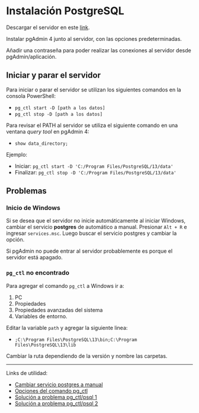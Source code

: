 # Instalación PostgreSQL

Descargar el servidor en este [link](https://www.postgresql.org/download/).

Instalar pgAdmin 4 junto al servidor, con las opciones predeterminadas.

Añadir una contraseña para poder realizar las conexiones al servidor desde pgAdmin/aplicación.

## Iniciar y parar el servidor

Para iniciar o parar el servidor se utilizan los siguientes comandos en la consola PowerShell:

- `pg_ctl start -D [path a los datos]`
- `pg_ctl stop -D [path a los datos]`

Para revisar el PATH al servidor se utiliza el siguiente comando en una ventana *query tool* en pgAdmin 4:

- `show data_directory;`

Ejemplo:
- Iniciar: `pg_ctl start -D 'C:/Program Files/PostgreSQL/13/data'`
- Finalizar: `pg_ctl stop -D 'C:/Program Files/PostgreSQL/13/data'`

## Problemas
### Inicio de Windows
Si se desea que el servidor no inicie automáticamente al iniciar Windows, cambiar el servicio **postgres** de automático a manual. Presionar `Alt + R` e ingresar `services.msc`. Luego buscar el servicio postgres y cambiar la opción. 

Si pgAdmin no puede entrar al servidor probablemente es porque el servidor está apagado.
### `pg_ctl` no encontrado

Para agregar el comando `pg_ctl` a Windows ir a: 
1. PC
2. Propiedades 
3. Propiedades avanzadas del sistema
4. Variables de entorno.

Editar la variable `path` y agregar la siguiente linea:

- `;C:\Program Files\PostgreSQL\13\bin;C:\Program Files\PostgreSQL\13\lib`

Cambiar la ruta dependiendo de la versión y nombre las carpetas.

---

Links de utilidad: 
- [Cambiar servicio postgres a manual](https://serverfault.com/questions/311565/stop-postgresql-from-starting-on-windows)
- [Opciones del comando pg_ctl](https://www.postgresql.org/docs/10/app-pg-ctl.html)
- [Solución a problema pg_ctl/psql 1](https://www.computerhope.com/issues/ch000549.htm)
- [Solución a problema pg_ctl/psql 2](https://stackoverflow.com/questions/30401460/postgres-psql-not-recognized-as-an-internal-or-external-command)